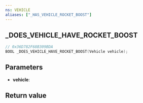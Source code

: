 ```yaml
---
ns: VEHICLE
aliases: ["_HAS_VEHICLE_ROCKET_BOOST"]
---
```

## _DOES_VEHICLE_HAVE_ROCKET_BOOST

```c
// 0x36D782F68B309BDA
BOOL _DOES_VEHICLE_HAVE_ROCKET_BOOST(Vehicle vehicle);
```


## Parameters
* **vehicle**: 

## Return value
